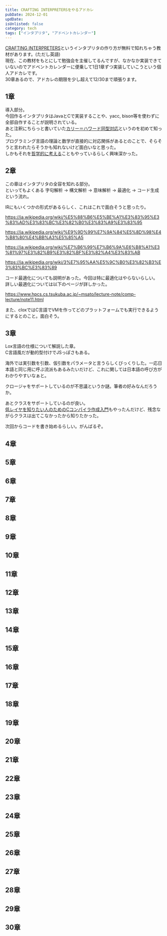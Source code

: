 ```yaml
---
title: CRAFTING INTERPRETERSをやるアドカレ
pubDate: 2024-12-01
updDate: 
isUnlisted: false
category: tech
tags: ["インタプリタ", "アドベントカレンダー"]
---
```


[CRAFTING INTERPRETERS](https://craftinginterpreters.com/contents.html)というインタプリタの作り方が無料で知れちゃう教材があります。(ただし英語)  
現在、この教材をもとにして勉強会を主催してるんですが、なかなか実装できていないのでアドベントカレンダーに便乗して1日1章ずつ実装していこうという個人アドカレです。  
30章あるので、アドカレの期限を少し超えて12/30まで頑張ります。  

## 1章

導入部分。  
今回作るインタプリタはJavaとCで実装することや、yacc, bison等を使わずに全部自作することが説明されている。  
あと注釈にちらっと書いていた[カリー＝ハワード同型対応](https://ja.wikipedia.org/wiki/%E3%82%AB%E3%83%AA%E3%83%BC%EF%BC%9D%E3%83%8F%E3%83%AF%E3%83%BC%E3%83%89%E5%90%8C%E5%9E%8B%E5%AF%BE%E5%BF%9C)というのを初めて知った。  
プログラミング言語の理論と数学が直接的に対応関係があるとのことで、そらそうと言われたらそうかも知れないけど面白いなと思った。  
しかもそれを[哲学的に考える](https://ocw.kyoto-u.ac.jp/wp-content/uploads/2021/04/2010_tetsugakukisobunkaseminar-2_05.pdf)こともやっているらしく興味深かった。  

## 2章

この章はインタプリタの全容を知れる部分。  
といってもよくある 字句解析 → 構文解析 → 意味解析 → 最適化 → コード生成 という流れ。  

IRにもいくつかの形式があるらしく、これはこれで面白そうと思ったり。  

https://ja.wikipedia.org/wiki/%E5%88%B6%E5%BE%A1%E3%83%95%E3%83%AD%E3%83%BC%E3%82%B0%E3%83%A9%E3%83%95

https://ja.wikipedia.org/wiki/%E9%9D%99%E7%9A%84%E5%8D%98%E4%B8%80%E4%BB%A3%E5%85%A5

https://ja.wikipedia.org/wiki/%E7%B6%99%E7%B6%9A%E6%B8%A1%E3%81%97%E3%82%B9%E3%82%BF%E3%82%A4%E3%83%AB

https://ja.wikipedia.org/wiki/3%E7%95%AA%E5%9C%B0%E3%82%B3%E3%83%BC%E3%83%89

コード最適化についても説明があった。今回は特に最適化はやらないらしい。  
詳しい最適化については以下のページが詳しかった。  

https://www.hpcs.cs.tsukuba.ac.jp/~msato/lecture-note/comp-lecture/note11.html

また、cloxではC言語でVMを作ってどのプラットフォームでも実行できるようにするとのこと。面白そう。  

## 3章

Lox言語の仕様について解説した章。  
C言語風だが動的型付けでJSっぽさもある。  

海外では実引数を引数、仮引数をパラメータと言うらしくびっくりした。一応日本語と同じ用に呼ぶ流派もあるみたいだけど、これに関しては日本語の呼び方がわかりやすいなぁと。  

クロージャをサポートしているのが不思議というか謎。筆者の好みなんだろうか。  

あとクラスをサポートしているのが良い。  
[低レイヤを知りたい人のためのCコンパイラ作成入門](https://www.sigbus.info/compilerbook)もやったんだけど、残念ながらクラスは出てこなかったから知りたかった。  

次回からコードを書き始めるらしい。がんばるぞ。  

## 4章



## 5章



## 6章



## 7章



## 8章



## 9章



## 10章



## 11章



## 12章



## 13章



## 14章



## 15章



## 16章



## 17章



## 18章



## 19章



## 20章



## 21章



## 22章



## 23章



## 24章



## 25章



## 26章



## 27章



## 28章



## 29章



## 30章

